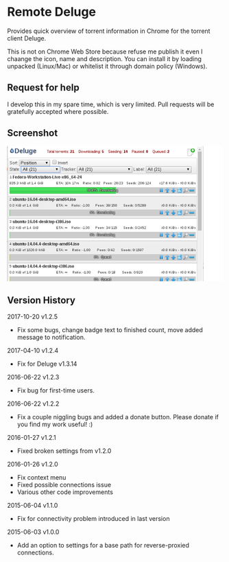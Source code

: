 # Remote Deluge

Provides quick overview of torrent information in Chrome for the torrent client Deluge. 

This is not on Chrome Web Store because refuse me publish it even I chaange the icon, name and description. You can install it by loading unpacked (Linux/Mac) or whitelist it through domain policy (Windows).

## Request for help

I develop this in my spare time, which is very limited. Pull requests will be gratefully accepted where possible.

## Screenshot

![](webstore/screenshot1.png)

## Version History
2017-10-20 v1.2.5
* Fix some bugs, change badge  text to finished count, move added message to notification.

2017-04-10 v1.2.4
* Fix for Deluge v1.3.14

2016-06-22 v1.2.3
* Fix bug for first-time users.

2016-06-22 v1.2.2
* Fix a couple niggling bugs and added a donate button. Please donate if you find my work useful! :)

2016-01-27 v1.2.1
* Fixed broken settings from v1.2.0

2016-01-26 v1.2.0
* Fix context menu
* Fixed possible connections issue
* Various other code improvements

2015-06-04 v1.1.0
* Fix for connectivity problem introduced in last version

2015-06-03 v1.0.0
+ Add an option to settings for a base path for reverse-proxied connections.
